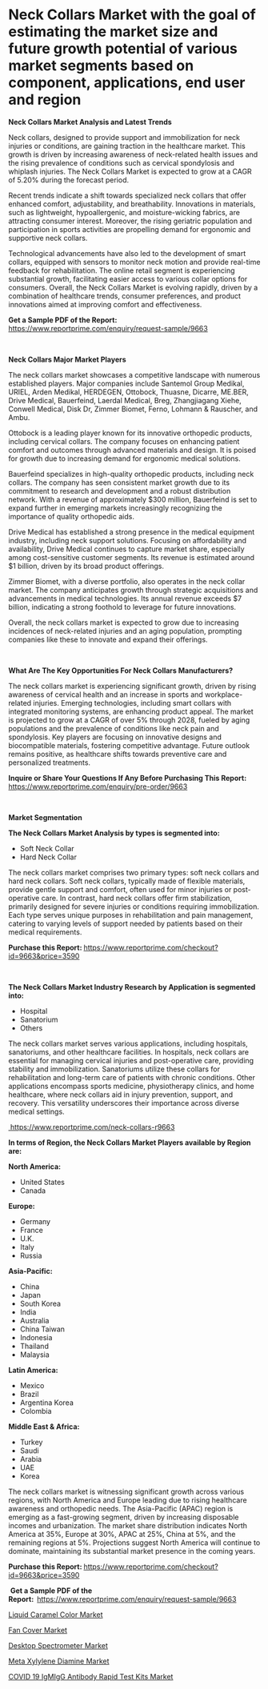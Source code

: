 <p><h1>Neck Collars Market with the goal of estimating the market size and future growth potential of various market segments based on component, applications, end user and region</h1></p><p><strong>Neck Collars Market Analysis and Latest Trends</strong></p>
<p><p>Neck collars, designed to provide support and immobilization for neck injuries or conditions, are gaining traction in the healthcare market. This growth is driven by increasing awareness of neck-related health issues and the rising prevalence of conditions such as cervical spondylosis and whiplash injuries. The Neck Collars Market is expected to grow at a CAGR of 5.20% during the forecast period. </p><p>Recent trends indicate a shift towards specialized neck collars that offer enhanced comfort, adjustability, and breathability. Innovations in materials, such as lightweight, hypoallergenic, and moisture-wicking fabrics, are attracting consumer interest. Moreover, the rising geriatric population and participation in sports activities are propelling demand for ergonomic and supportive neck collars. </p><p>Technological advancements have also led to the development of smart collars, equipped with sensors to monitor neck motion and provide real-time feedback for rehabilitation. The online retail segment is experiencing substantial growth, facilitating easier access to various collar options for consumers. Overall, the Neck Collars Market is evolving rapidly, driven by a combination of healthcare trends, consumer preferences, and product innovations aimed at improving comfort and effectiveness.</p></p>
<p><strong>Get a Sample PDF of the Report:&nbsp;</strong> <a href="https://www.reportprime.com/enquiry/request-sample/9663">https://www.reportprime.com/enquiry/request-sample/9663</a></p>
<p>&nbsp;</p>
<p><strong>Neck Collars Major Market Players</strong></p>
<p><p>The neck collars market showcases a competitive landscape with numerous established players. Major companies include Santemol Group Medikal, URIEL, Arden Medikal, HERDEGEN, Ottobock, Thuasne, Dicarre, ME.BER, Drive Medical, Bauerfeind, Laerdal Medical, Breg, Zhangjiagang Xiehe, Conwell Medical, Disk Dr, Zimmer Biomet, Ferno, Lohmann & Rauscher, and Ambu.</p><p>Ottobock is a leading player known for its innovative orthopedic products, including cervical collars. The company focuses on enhancing patient comfort and outcomes through advanced materials and design. It is poised for growth due to increasing demand for ergonomic medical solutions.</p><p>Bauerfeind specializes in high-quality orthopedic products, including neck collars. The company has seen consistent market growth due to its commitment to research and development and a robust distribution network. With a revenue of approximately $300 million, Bauerfeind is set to expand further in emerging markets increasingly recognizing the importance of quality orthopedic aids.</p><p>Drive Medical has established a strong presence in the medical equipment industry, including neck support solutions. Focusing on affordability and availability, Drive Medical continues to capture market share, especially among cost-sensitive customer segments. Its revenue is estimated around $1 billion, driven by its broad product offerings.</p><p>Zimmer Biomet, with a diverse portfolio, also operates in the neck collar market. The company anticipates growth through strategic acquisitions and advancements in medical technologies. Its annual revenue exceeds $7 billion, indicating a strong foothold to leverage for future innovations.</p><p>Overall, the neck collars market is expected to grow due to increasing incidences of neck-related injuries and an aging population, prompting companies like these to innovate and expand their offerings.</p></p>
<p>&nbsp;</p>
<p><strong>What Are The Key Opportunities For Neck Collars Manufacturers?</strong></p>
<p><p>The neck collars market is experiencing significant growth, driven by rising awareness of cervical health and an increase in sports and workplace-related injuries. Emerging technologies, including smart collars with integrated monitoring systems, are enhancing product appeal. The market is projected to grow at a CAGR of over 5% through 2028, fueled by aging populations and the prevalence of conditions like neck pain and spondylosis. Key players are focusing on innovative designs and biocompatible materials, fostering competitive advantage. Future outlook remains positive, as healthcare shifts towards preventive care and personalized treatments.</p></p>
<p><strong>Inquire or Share Your Questions If Any Before Purchasing This Report:</strong> <a href="https://www.reportprime.com/enquiry/pre-order/9663">https://www.reportprime.com/enquiry/pre-order/9663</a></p>
<p>&nbsp;</p>
<p><strong>Market Segmentation</strong></p>
<p><strong>The Neck Collars Market Analysis by types is segmented into:</strong></p>
<p><ul><li>Soft Neck Collar</li><li>Hard Neck Collar</li></ul></p>
<p><p>The neck collars market comprises two primary types: soft neck collars and hard neck collars. Soft neck collars, typically made of flexible materials, provide gentle support and comfort, often used for minor injuries or post-operative care. In contrast, hard neck collars offer firm stabilization, primarily designed for severe injuries or conditions requiring immobilization. Each type serves unique purposes in rehabilitation and pain management, catering to varying levels of support needed by patients based on their medical requirements.</p></p>
<p><strong>Purchase this Report:&nbsp;</strong><a href="https://www.reportprime.com/checkout?id=9663&price=3590">https://www.reportprime.com/checkout?id=9663&price=3590</a></p>
<p>&nbsp;</p>
<p><strong>The Neck Collars Market Industry Research by Application is segmented into:</strong></p>
<p><ul><li>Hospital</li><li>Sanatorium</li><li>Others</li></ul></p>
<p><p>The neck collars market serves various applications, including hospitals, sanatoriums, and other healthcare facilities. In hospitals, neck collars are essential for managing cervical injuries and post-operative care, providing stability and immobilization. Sanatoriums utilize these collars for rehabilitation and long-term care of patients with chronic conditions. Other applications encompass sports medicine, physiotherapy clinics, and home healthcare, where neck collars aid in injury prevention, support, and recovery. This versatility underscores their importance across diverse medical settings.</p></p>
<p><a href="https://www.reportprime.com/neck-collars-r9663">&nbsp;https://www.reportprime.com/neck-collars-r9663</a></p>
<p><strong>In terms of Region, the Neck Collars Market Players available by Region are:</strong></p>
<p>
    <p> <strong> North America: </strong>
        <ul>
            <li>United States</li>
            <li>Canada</li>
        </ul>
        </p> 
    <p> <strong> Europe: </strong>
        <ul>
            <li>Germany</li>
            <li>France</li>
            <li>U.K.</li>
            <li>Italy</li>
            <li>Russia</li>
        </ul>
        </p> 
    <p> <strong> Asia-Pacific: </strong>
        <ul>
            <li>China</li>
            <li>Japan</li>
            <li>South Korea</li>
            <li>India</li>
            <li>Australia</li>
            <li>China Taiwan</li>
            <li>Indonesia</li>
            <li>Thailand</li>
            <li>Malaysia</li>
        </ul>
        </p> 
    <p> <strong> Latin America: </strong>
        <ul>
            <li>Mexico</li>
            <li>Brazil</li>
            <li>Argentina Korea</li>
            <li>Colombia</li>
        </ul>
        </p> 
    <p> <strong> Middle East & Africa: </strong>
        <ul>
            <li>Turkey</li>
            <li>Saudi</li>
            <li>Arabia</li>
            <li>UAE</li>
            <li>Korea</li>
        </ul>
    </p>
    </p>
<p><p>The neck collars market is witnessing significant growth across various regions, with North America and Europe leading due to rising healthcare awareness and orthopedic needs. The Asia-Pacific (APAC) region is emerging as a fast-growing segment, driven by increasing disposable incomes and urbanization. The market share distribution indicates North America at 35%, Europe at 30%, APAC at 25%, China at 5%, and the remaining regions at 5%. Projections suggest North America will continue to dominate, maintaining its substantial market presence in the coming years.</p></p>
<p><strong>Purchase this Report: </strong><a href="https://www.reportprime.com/checkout?id=9663&price=3590">https://www.reportprime.com/checkout?id=9663&price=3590</a></p>
<p>&nbsp;<strong>Get a Sample PDF of the Report:&nbsp;&nbsp;</strong><a href="https://www.reportprime.com/enquiry/request-sample/9663">https://www.reportprime.com/enquiry/request-sample/9663</a></p>
<p><strong></strong></p>
<p><p><a href="https://issuu.com/reportprime-2/docs/liquid-caramel-color-market-size-20_e2be9aff57bdb5">Liquid Caramel Color Market</a></p><p><a href="https://www.linkedin.com/pulse/unveiling-market-trends-global-fan-cover-growth-regional-3foic?trackingId=cqo%2B9nvERp%2BBAT4iI2kDvQ%3D%3D">Fan Cover Market</a></p><p><a href="https://www.linkedin.com/pulse/desktop-spectrometer-market-insights-product-type-application-gza8f?trackingId=zwFstQl%2BRR67D6DdoJysWA%3D%3D">Desktop Spectrometer Market</a></p><p><a href="https://issuu.com/reportprime-2/docs/meta-xylylene-diamine-market-size-2_58ef2f2f717f4a">Meta Xylylene Diamine Market</a></p><p><a href="https://github.com/HeatherFernandez476/Market-Research-Report-List-1/blob/main/covid-19-igmigg-antibody-rapid-test-kits-market.md">COVID 19 IgMIgG Antibody Rapid Test Kits Market</a></p></p>